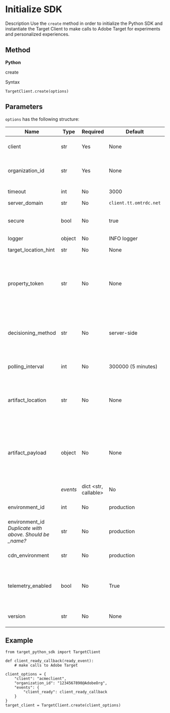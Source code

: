 # Initialize SDK

Description
Use the `create` method in order to initialize the Python SDK and instantiate the Target Client to make calls to Adobe Target for experiments and personalized experiences.

## Method

**Python**

create

Syntax

```
TargetClient.create(options)
```

## Parameters

`options` has the following structure:

|Name|Type|Required|Default|Description|
| --- | --- | --- | --- | --- |
|client|str|Yes|None|Adobe Target client ID|
|organization_id|str|Yes|None|Experience Cloud Organization ID|
|timeout|int|No|3000|Timeout in milliseconds|
|server_domain|str|No|`client.tt.omtrdc.net`||Overrides default hostname|
|secure|bool|No|true|Unset to enforce HTTP scheme|
|logger|object|No|INFO logger||Replaces the default INFO logger|
|target_location_hint|str|No|None|Target location hint|
|property_token|str|No|None|Target Property Token. If specified here, all get_offers calls will use this value.|
|decisioning_method|str|No|server-side|Determines which decisioning method to use (, server-side, hybrid)|
|polling_interval|int|No|300000 (5 minutes)|Polling interval for the  (in ms)|
|artifact_location|str|No|None|A fully qualified url to the . Overrides internally determined location.|
|artifact_payload|object|No|None|The JSON payload of the . If specified, it is used instead of requesting one from a URL.|
​​|*events*|dict <str, callable>|No|None|An optional object with event name keys and callback function values|
|environment_id|int|No|production|The Target environment ID|
|environment_id *Duplicate with above. Should be _name?*|str|No|production|The Target environment name|
|cdn_environment|str|No|production|The CDN environment name|
|telemetry_enabled|bool|No|True|If set to False, telemetry data will not be sent to Adobe|
|version|str|No|None|The version number of this sdk|

## Example

```
from target_python_sdk import TargetClient

def client_ready_callback(ready_event):
    # make calls to Adobe Target

client_options = {
    "client": "acmeclient",
    "organization_id": "1234567890@AdobeOrg",
    "events": {
        "client_ready": client_ready_callback
    }
}
target_client = TargetClient.create(client_options)
```